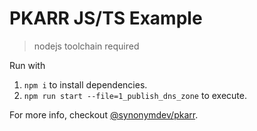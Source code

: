 # PKARR JS/TS Example

> nodejs toolchain required 

Run with

1. `npm i` to install dependencies.
2. `npm run start --file=1_publish_dns_zone` to execute.

For more info, checkout [@synonymdev/pkarr](https://www.npmjs.com/package/@synonymdev/pkarr).